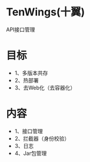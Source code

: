# TenWings(十翼)
API接口管理

# 目标
* 1、多版本共存
* 2、热部署
* 3、去Web化（去容器化）

# 内容
* 1、接口管理
* 2、拦截器（身份校验）
* 3、日志
* 4、Jar包管理